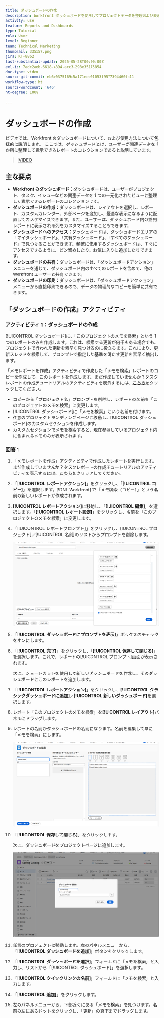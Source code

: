 ```yaml
---
title: ダッシュボードの作成
description: Workfront ダッシュボードを使用してプロジェクトデータを整理および表示します。ダッシュボードはカスタマイズ可能で、アクセスしやすく、共有および印刷できるので、シームレスなプロジェクト管理と共同作業が可能になります。
activity: use
feature: Reports and Dashboards
type: Tutorial
role: User
level: Beginner
team: Technical Marketing
thumbnail: 335157.png
jira: KT-8862
last-substantial-update: 2025-05-28T00:00:00Z
exl-id: 7adc2aeb-6618-4894-acc3-298e35175854
doc-type: video
source-git-commit: eb6e0375169c5a171eee01053f9577394460fa11
workflow-type: ht
source-wordcount: '646'
ht-degree: 100%

---
```


# ダッシュボードの作成

ビデオでは、Workfront のダッシュボードについて、および使用方法について包括的に説明します。
ここでは、ダッシュボードとは、ユーザーが関連データを 1 か所に整理して表示できるレポートのコレクションであると説明しています。

>[!VIDEO](https://video.tv.adobe.com/v/335157/?quality=12&learn=on)

## 主な要点

* **Workfront のダッシュボード：**&#x200B;ダッシュボードは、ユーザーがプロジェクト、タスク、イシューなどの関連データを 1 つの一元化されたビューに整理して表示できるレポートのコレクションです。
* **ダッシュボードの作成：**&#x200B;ダッシュボードは、レイアウトを選択し、レポート、カスタムカレンダー、外部ページを追加し、最適な表示になるように配置してカスタマイズできます。また、ユーザーは、ダッシュボード内の並列レポートに表示される列をカスタマイズすることもできます。
* **ダッシュボードへのアクセス：**&#x200B;ダッシュボードは、ダッシュボードエリアの「マイダッシュボード」、「共有ダッシュボード」、「すべてのダッシュボード」で見つけることができます。頻繁に使用するダッシュボードは、すぐにアクセスできるように、ピン留めしたり、お気に入りに追加したりできます。
* **ダッシュボードの共有：**&#x200B;ダッシュボードは、「ダッシュボードアクション」メニューを通じて、ダッシュボード内のすべてのレポートを含めて、他の Workfront ユーザーと共有できます。
* **ダッシュボードの印刷：**&#x200B;ダッシュボードは、「ダッシュボードアクション」メニューから直接印刷できるので、データの物理的なコピーを簡単に共有できます。


## 「ダッシュボードの作成」アクティビティ

### アクティビティ 1：ダッシュボードの作成

[!UICONTROL ダッシュボード]に、「このプロジェクトのメモを検索」という 1 つのレポートのみを作成します。これは、検索する更新が何千もある場合でも、プロジェクトで行われた更新を素早く見つけるのに役立ちます。これにより、更新スレッドを検索して、プロンプトで指定した基準を満たす更新を素早く抽出します。

「メモレポートを作成」アクティビティで作成した「メモを検索」レポートのコピーを作成して、このレポートを作成します。まだ作成していませんか？タスクレポートの作成チュートリアルのアクティビティを表示するには、[こちら](https://experienceleague.adobe.com/ja/docs/workfront-learn/tutorials-workfront/reporting/basic-reporting/create-a-task-report#activity-1-create-a-note-report-with-prompts)をクリックしてください。

* コピーから「プロジェクト名」プロンプトを削除し、レポートの名前を「このプロジェクトのメモを検索」に変更します。
* [!UICONTROL ダッシュボード]に「メモを検索」という名前を付けます。
* 任意のプロジェクトランディングページに移動し、[!UICONTROL ダッシュボード]のカスタムセクションを作成します。
* カスタムセクションでメモを検索すると、現在参照しているプロジェクト内に含まれるメモのみが表示されます。

### 回答 1

1. 「メモレポートを作成」アクティビティで作成したレポートを実行します。まだ作成していませんか？タスクレポートの作成チュートリアルのアクティビティを表示するには、[こちら](https://experienceleague.adobe.com/ja/docs/workfront-learn/tutorials-workfront/reporting/basic-reporting/create-a-task-report#activity-1-create-a-note-report-with-prompts)をクリックしてください。
1. 「**[!UICONTROL レポートアクション]**」をクリックし、「**[!UICONTROL コピー]**」を選択します。[!DNL Workfront] で「メモ検索（コピー）」という名前の新しいレポートが作成されます。
1. **[!UICONTROL レポートアクション]**&#x200B;に移動し、「**[!UICONTROL 編集]**」を選択します。「**[!UICONTROL レポート設定]**」をクリックし、名前を「このプロジェクトのメモを検索」に変更します。
1. 「[!UICONTROL レポートプロンプト]」をクリックし、[!UICONTROL プロジェクト]／[!UICONTROL 名前]のリストからプロンプトを削除します。

   ![新しいダッシュボードを作成するための画面の画像](assets/edit-report-prompts.png)

1. 「**[!UICONTROL ダッシュボードにプロンプトを表示]**」ボックスのチェックをオンにします。
1. 「**[!UICONTROL 完了]**」をクリックし、「**[!UICONTROL 保存して閉じる]**」を選択します。これで、レポートの[!UICONTROL プロンプト]画面が表示されます。

   次に、ショートカットを使用して新しいダッシュボードを作成し、そのダッシュボードにこのレポートを追加します。

1. 「**[!UICONTROL レポートアクション]**」をクリックし、**[!UICONTROL クラシックダッシュボードに追加]**／**[!UICONTROL 新しいダッシュボード]**&#x200B;を選択します。
1. レポート「このプロジェクトのメモを検索」を&#x200B;**[!UICONTROL レイアウト]**&#x200B;パネルにドラッグします。
1. レポートの名前がダッシュボードの名前になります。名前を編集して単に「メモを検索」にします。

   ![新しいダッシュボードを作成するための画面の画像](assets/create-dashboard.png)

1. 「**[!UICONTROL 保存して閉じる]**」をクリックします。

   次に、ダッシュボードをプロジェクトページに追加します。

   ![新しいダッシュボードを作成するための画面の画像](assets/add-custom-section.png)

1. 任意のプロジェクトに移動します。左のパネルメニューから、「**[!UICONTROL ダッシュボードを追加]**」ボタンをクリックします。
1. 「**[!UICONTROL ダッシュボードを選択]**」フィールドに「メモを検索」と入力し、リストから「[!UICONTROL ダッシュボード]」を選択します。
1. 「**[!UICONTROL クイックリンクの名前]**」フィールドに「メモを検索」と入力します。
1. 「**[!UICONTROL 追加]**」をクリックします。
1. 左のパネルメニューから、下部近くにある「メモを検索」を見つけます。名前の左にあるドットをクリックし、「更新」の真下までドラッグします。
